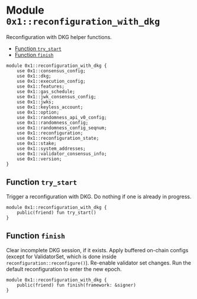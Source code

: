 
<a id="0x1_reconfiguration_with_dkg"></a>

# Module `0x1::reconfiguration_with_dkg`

Reconfiguration with DKG helper functions.


-  [Function `try_start`](#0x1_reconfiguration_with_dkg_try_start)
-  [Function `finish`](#0x1_reconfiguration_with_dkg_finish)


```move
module 0x1::reconfiguration_with_dkg {
    use 0x1::consensus_config;
    use 0x1::dkg;
    use 0x1::execution_config;
    use 0x1::features;
    use 0x1::gas_schedule;
    use 0x1::jwk_consensus_config;
    use 0x1::jwks;
    use 0x1::keyless_account;
    use 0x1::option;
    use 0x1::randomness_api_v0_config;
    use 0x1::randomness_config;
    use 0x1::randomness_config_seqnum;
    use 0x1::reconfiguration;
    use 0x1::reconfiguration_state;
    use 0x1::stake;
    use 0x1::system_addresses;
    use 0x1::validator_consensus_info;
    use 0x1::version;
}
```


<a id="0x1_reconfiguration_with_dkg_try_start"></a>

## Function `try_start`

Trigger a reconfiguration with DKG.
Do nothing if one is already in progress.


```move
module 0x1::reconfiguration_with_dkg {
    public(friend) fun try_start()
}
```


<a id="0x1_reconfiguration_with_dkg_finish"></a>

## Function `finish`

Clear incomplete DKG session, if it exists.
Apply buffered on&#45;chain configs (except for ValidatorSet, which is done inside `reconfiguration::reconfigure()`).
Re&#45;enable validator set changes.
Run the default reconfiguration to enter the new epoch.


```move
module 0x1::reconfiguration_with_dkg {
    public(friend) fun finish(framework: &signer)
}
```
